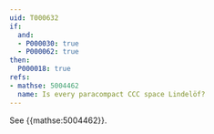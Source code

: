 ```yaml
---
uid: T000632
if:
  and:
  - P000030: true
  - P000062: true
then:
  P000018: true
refs:
- mathse: 5004462
  name: Is every paracompact CCC space Lindelöf?
---
```


See {{mathse:5004462}}.
